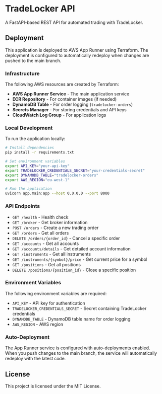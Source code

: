 # TradeLocker API

A FastAPI-based REST API for automated trading with TradeLocker.

## Deployment

This application is deployed to AWS App Runner using Terraform. The deployment is configured to automatically redeploy when changes are pushed to the main branch.

### Infrastructure

The following AWS resources are created by Terraform:

- **AWS App Runner Service** - The main application service
- **ECR Repository** - For container images (if needed)
- **DynamoDB Table** - For order logging (`tradelocker-orders`)
- **Secrets Manager** - For storing credentials and API keys
- **CloudWatch Log Group** - For application logs

### Local Development

To run the application locally:

```bash
# Install dependencies
pip install -r requirements.txt

# Set environment variables
export API_KEY="your-api-key"
export TRADELOCKER_CREDENTIALS_SECRET="your-credentials-secret"
export DYNAMODB_TABLE="tradelocker-orders"
export AWS_REGION="eu-west-1"

# Run the application
uvicorn app.main:app --host 0.0.0.0 --port 8000
```

### API Endpoints

- `GET /health` - Health check
- `GET /broker` - Get broker information
- `POST /orders` - Create a new trading order
- `GET /orders` - Get all orders
- `DELETE /orders/{order_id}` - Cancel a specific order
- `GET /accounts` - Get all accounts
- `GET /accounts/details` - Get detailed account information
- `GET /instruments` - Get all instruments
- `GET /instruments/{symbol}/price` - Get current price for a symbol
- `GET /positions` - Get all positions
- `DELETE /positions/{position_id}` - Close a specific position

### Environment Variables

The following environment variables are required:

- `API_KEY` - API key for authentication
- `TRADELOCKER_CREDENTIALS_SECRET` - Secret containing TradeLocker credentials
- `DYNAMODB_TABLE` - DynamoDB table name for order logging
- `AWS_REGION` - AWS region

### Auto-Deployment

The App Runner service is configured with auto-deployments enabled. When you push changes to the main branch, the service will automatically redeploy with the latest code.

## License

This project is licensed under the MIT License. 